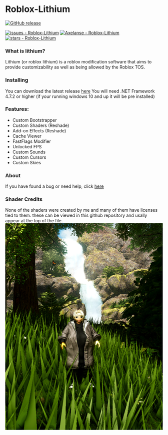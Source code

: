 # Roblox-Lithium
[![GitHub release](https://img.shields.io/github/release/Axelanse/Roblox-Lithium?include_prereleases=&sort=semver&color=blue)](https://github.com/Axelanse/Roblox-Lithium/releases/)

[![issues - Roblox-Lithium](https://img.shields.io/github/issues/Axelanse/Roblox-Lithium)](https://github.com/Axelanse/Roblox-Lithium/issues)
[![Axelanse - Roblox-Lithium](https://img.shields.io/static/v1?label=Axelanse&message=Roblox-Lithium&color=blue&logo=github)](https://github.com/Axelanse/Roblox-Lithium "Go to GitHub repo")
[![stars - Roblox-Lithium](https://img.shields.io/github/stars/Axelanse/Roblox-Lithium?style=social)](https://github.com/Axelanse/Roblox-Lithium)
### What is lithium?
Lithium (or roblox lithium) is a roblox modification software that aims to provide customizability as well as being allowed by the Roblox TOS.
### Installing
You can download the latest release [here](https://github.com/Axelanse/Roblox-Lithium/releases)
You will need .NET Framework 4.7.2 or higher (if your running windows 10 and up it will be pre installed)
### Features:
 - Custom Bootstrapper
 - Custom Shaders (Reshade)
 - Add-on Effects (Reshade)
 - Cache Viewer
 - FastFlags Modifier
 - Unlocked FPS
 - Custom Sounds
 - Custom Cursors
 - Custom Skies 
 
 ### About
 If you have found a bug or need help, click [here](https://github.com/Axelanse/Roblox-Lithium/wiki/Help)
 ### Shader Credits
 None of the shaders were created by me and many of them have licenses tied to them.
 these can be viewed in this github repository and usally appear at the top of the file.
 ![Demo of using reshade with lithium.](https://raw.githubusercontent.com/Axelanse/Roblox-Lithium/main/forest.png)
